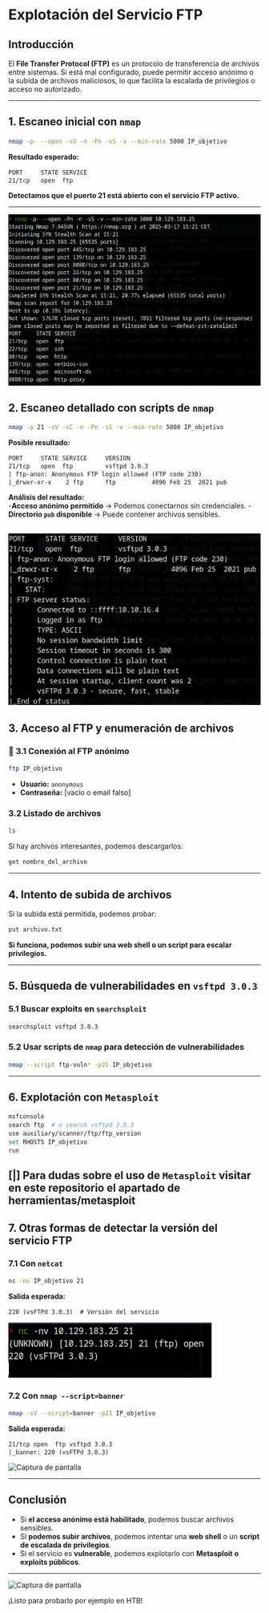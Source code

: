 # Explotación del Servicio FTP

## Introducción  
El **File Transfer Protocol (FTP)** es un protocolo de transferencia de archivos entre sistemas. Si está mal configurado, puede permitir acceso anónimo o la subida de archivos maliciosos, lo que facilita la escalada de privilegios o acceso no autorizado.  

---

## 1. Escaneo inicial con `nmap`
```bash
nmap -p- --open -sV -n -Pn -sS -v --min-rate 5000 IP_objetivo
```
**Resultado esperado:**
```
PORT     STATE SERVICE
21/tcp   open  ftp
```
**Detectamos que el puerto 21 está abierto con el servicio FTP activo.**

---

![Captura de pantalla](./imagenes/nmap_initial_scan.png)

## 2. Escaneo detallado con scripts de `nmap`
```bash
nmap -p 21 -sV -sC -n -Pn -sS -v --min-rate 5000 IP_objetivo
```
**Posible resultado:**
```
PORT     STATE SERVICE     VERSION
21/tcp   open  ftp         vsftpd 3.0.3
| ftp-anon: Anonymous FTP login allowed (FTP code 230)
|_drwxr-xr-x    2 ftp      ftp          4096 Feb 25  2021 pub
```
**Análisis del resultado:**  
-**Acceso anónimo permitido** → Podemos conectarnos sin credenciales.
-**Directorio `pub` disponible** → Puede contener archivos sensibles.

![Captura de pantalla](./imagenes/nmap_servicios_ftp.png)
---

## 3. Acceso al FTP y enumeración de archivos  
### 🔹 **3.1 Conexión al FTP anónimo**
```bash
ftp IP_objetivo
```
- **Usuario:** `anonymous`  
- **Contraseña:** [vacío o email falso]  

### **3.2 Listado de archivos**
```bash
ls
```
Si hay archivos interesantes, podemos descargarlos:
```bash
get nombre_del_archivo
```

---

## 4. Intento de subida de archivos  
Si la subida está permitida, podemos probar:
```bash
put archivo.txt
```
**Si funciona, podemos subir una web shell o un script para escalar privilegios.**

---

## 5. Búsqueda de vulnerabilidades en `vsftpd 3.0.3`  
### **5.1 Buscar exploits en `searchsploit`**
```bash
searchsploit vsftpd 3.0.3
```
### **5.2 Usar scripts de `nmap` para detección de vulnerabilidades**
```bash
nmap --script ftp-vuln* -p21 IP_objetivo
```

---

## 6. Explotación con `Metasploit`
```bash
msfconsole
search ftp  # o search vsftpd 3.0.3
use auxiliary/scanner/ftp/ftp_version
set RHOSTS IP_objetivo
run
```
[|] Para dudas sobre el uso de `Metasploit` visitar en este repositorio el apartado de herramientas/metasploit
---

## 7. Otras formas de detectar la versión del servicio FTP  
### **7.1 Con `netcat`**
```bash
nc -nv IP_objetivo 21
```
**Salida esperada:**
```
220 (vsFTPd 3.0.3)  # Versión del servicio
```

![Captura de pantalla](./imagenes/nc_nv_ip_puerto.png)

### **7.2 Con `nmap --script=banner`**
```bash
nmap -sV --script=banner -p21 IP_objetivo
```
**Salida esperada:**
```
21/tcp open  ftp vsftpd 3.0.3
|_banner: 220 (vsFTPd 3.0.3)
```

![Captura de pantalla](./imagenes/nmap_script_banner.png)

---

## Conclusión  
- Si **el acceso anónimo está habilitado**, podemos buscar archivos sensibles.  
- Si **podemos subir archivos**, podemos intentar una **web shell** o un **script de escalada de privilegios**.  
- Si el servicio es **vulnerable**, podemos explotarlo con **Metasploit o exploits públicos**.  

---

![Captura de pantalla](./imagenes/secuencia_ftp.png)

¡Listo para probarlo por ejemplo en HTB!
```


